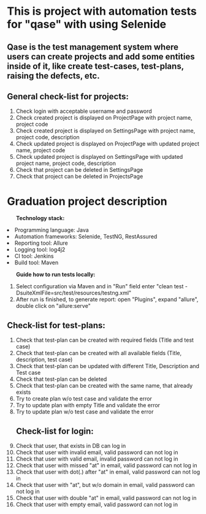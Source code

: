 <h1>This is project with automation tests for "qase" with using Selenide</h1>

<h2>Qase is the test management system where users can create projects and add some entities inside of it, like create test-cases, test-plans, raising the defects, etc.</h2>

<h2>General check-list for projects:</h2>
<ol type="1">
   <li>Check login with acceptable username and password</li>
   <li>Check created project is displayed on ProjectPage with project name, project code</li>
   <li>Check created project is displayed on SettingsPage with project name, project code, description</li>
   <li>Check updated project is displayed on ProjectPage with updated project name, project code</li>
   <li>Check updated project is displayed on SettingsPage with updated project name, project code, description</li>
   <li>Check that project can be deleted in SettingsPage</li>
   <li>Check that project can be deleted in ProjectsPage</li>
</ol>

<h1>Graduation project description</h1>
<ul><b>Technology stack:</b></ul>
<li> Programming language: Java</li>
<li> Automation frameworks: Selenide, TestNG, RestAssured</li>
<li> Reporting tool: Allure</li>
<li> Logging tool: log4j2</li>
<li> CI tool: Jenkins</li>
<li> Build tool: Maven</li>

<ul><b>Guide how to run tests locally:</b></ul>
<ol type="1">
<li>Select configuration via Maven and in "Run" field enter "clean test -DsuiteXmlFile=src/test/resources/testng.xml"</li>
<li>After run is finished, to generate report: open "Plugins", expand "allure", double click on "allure:serve"</li>
</ol>

<h2>Check-list for test-plans:</h2>
<ol type="1">
   <li>Check that test-plan can be created with required fields (Title and test case)</li>
   <li>Check that test-plan can be created with all available fields (Title, description, test case)</li>
   <li>Check that test-plan can be updated with different Title, Description and Test case</li>
   <li>Check that test-plan can be deleted</li>
   <li>Check that test-plan can be created with the same name, that already exists</li>
   <li>Try to create plan w/o test case and validate the error</li>
   <li>Try to update plan with empty Title and validate the error</li>
   <li>Try to update plan w/o test case and validate the error</li>

<h2>Check-list for login:</h2>
   <li>Check that user, that exists in DB can log in</li>
   <li>Check that user with invalid email, valid password can not log in</li>
   <li>Check that user with valid email, invalid password can not log in</li>
   <li>Check that user with missed "at" in email, valid password can not log in</li>
   <li>Check that user with dot(.) after "at" in email, valid password can not log in</li>
   <li>Check that user with "at", but w/o domain in email, valid password can not log in</li>
   <li>Check that user with double "at" in email, valid password can not log in</li>
   <li>Check that user with empty email, valid password can not log in</li>
</ol>
